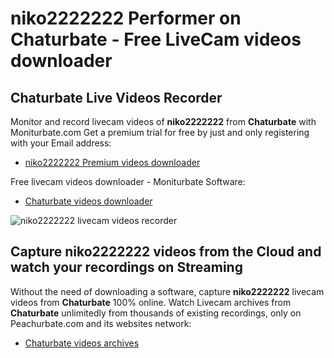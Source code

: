 # niko2222222 Performer on Chaturbate - Free LiveCam videos downloader

## Chaturbate Live Videos Recorder

Monitor and record livecam videos of **niko2222222** from **Chaturbate** with Moniturbate.com
Get a premium trial for free by just and only registering with your Email address:
* [niko2222222 Premium videos downloader](https://moniturbate.com/request-demo-licence-key.html)

Free livecam videos downloader - Moniturbate Software:
* [Chaturbate videos downloader](https://moniturbate.com/moniturbate-download-software.html)

![niko2222222 livecam videos recorder](https://peachurnet.com/templates/moniturbate-software.png)


## Capture niko2222222 videos from the Cloud and watch your recordings on Streaming

Without the need of downloading a software, capture **niko2222222** livecam videos from **Chaturbate** 100% online.
Watch Livecam archives from **Chaturbate** unlimitedly from thousands of existing recordings, only on Peachurbate.com and its websites network:
* [Chaturbate videos archives](https://peachurnet.com/)